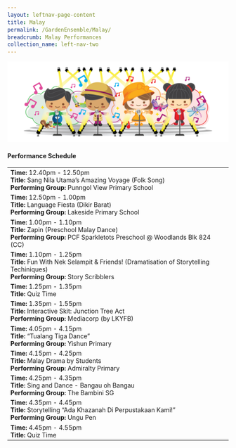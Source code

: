 ```yaml
---
layout: leftnav-page-content
title: Malay
permalink: /GardenEnsemble/Malay/
breadcrumb: Malay Performances
collection_name: left-nav-two
---
```


<img src="/images/17_Singing mascots-02.png" alt="" />

#### Performance Schedule

 
<table class="table-h">
  <tr>
    <td COLSPAN="2">
    <b>Time: </b>12.40pm - 12.50pm
    <br><b>Title: </b>Sang Nila Utama’s Amazing Voyage (Folk Song)
    <br><b>Performing Group: </b>Punngol View Primary School
    </td>
  </tr>
  <tr>
    <td COLSPAN="2">
    <b>Time: </b>12.50pm - 1.00pm
    <br><b>Title: </b>Language Fiesta (Dikir Barat)
    <br><b>Performing Group: </b>Lakeside Primary School
    </td>
  </tr>
  <tr>
    <td COLSPAN="2">
    <b>Time: </b>1.00pm - 1.10pm
    <br><b>Title: </b>Zapin (Preschool Malay Dance)
    <br><b>Performing Group: </b>PCF Sparkletots Preschool @ Woodlands Blk 824 (CC)
    </td>
  </tr>
  <tr>
    <td COLSPAN="2">
    <b>Time: </b>1.10pm - 1.25pm
    <br><b>Title: </b>Fun With Nek Selampit & Friends! (Dramatisation of Storytelling Techiniques)
    <br><b>Performing Group: </b>Story Scribblers
    </td>
  </tr>
  <tr>
    <td COLSPAN="2">
    <b>Time: </b>1.25pm - 1.35pm
    <br><b>Title: </b>Quiz Time
    </td>
  </tr>
  <tr>
    <td COLSPAN="2">
    <b>Time: </b>1.35pm - 1.55pm
    <br><b>Title: </b>Interactive Skit: Junction Tree Act
    <br><b>Performing Group: </b>Mediacorp (by LKYFB)
    </td>
  </tr>
  <tr>
    <td COLSPAN="2">
    <b>Time: </b>4.05pm - 4.15pm
    <br><b>Title: </b>“Tualang Tiga Dance”
    <br><b>Performing Group: </b>Yishun Primary
    </td>
  </tr>
  <tr>
    <td COLSPAN="2">
    <b>Time: </b>4.15pm - 4.25pm
    <br><b>Title: </b>Malay Drama by Students
    <br><b>Performing Group: </b>Admiralty Primary
    </td>
  </tr>
  <tr>
    <td COLSPAN="2">
    <b>Time: </b>4.25pm - 4.35pm
    <br><b>Title: </b>Sing and Dance - Bangau oh Bangau
    <br><b>Performing Group: </b>The Bambini SG
    </td>
  </tr>
  <tr>
    <td COLSPAN="2">
    <b>Time: </b>4.35pm - 4.45pm
    <br><b>Title: </b>Storytelling “Ada Khazanah Di Perpustakaan Kami!” 
    <br><b>Performing Group: </b>Ungu Pen
    </td>
  </tr>
  <tr>
    <td COLSPAN="2">
    <b>Time: </b>4.45pm - 4.55pm
    <br><b>Title: </b>Quiz Time
    </td>
  </tr>
</table>
